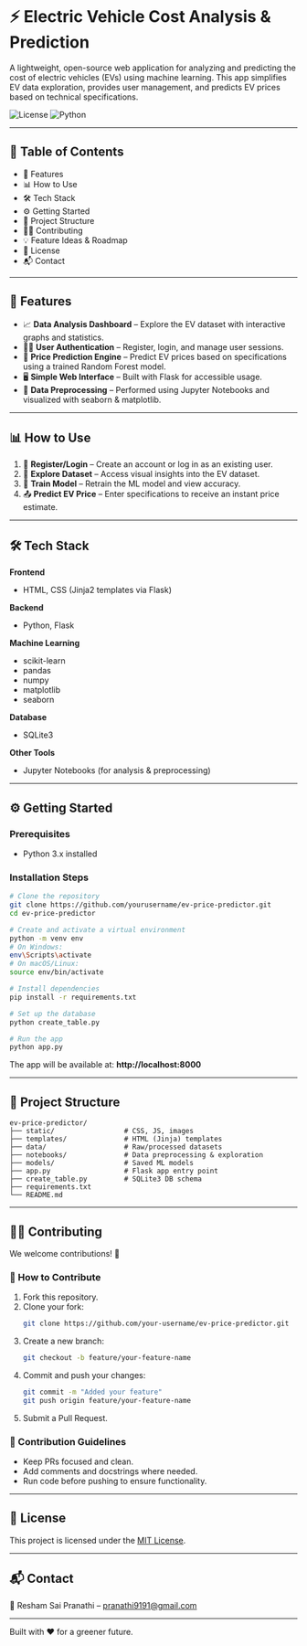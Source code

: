 # ⚡ Electric Vehicle Cost Analysis & Prediction

A lightweight, open-source web application for analyzing and predicting the cost of electric vehicles (EVs) using machine learning. This app simplifies EV data exploration, provides user management, and predicts EV prices based on technical specifications.

![License](https://img.shields.io/badge/license-MIT-green)
![Python](https://img.shields.io/badge/Built%20with-Python-blue)


---

## 📑 Table of Contents
- 🚀 Features
- 📊 How to Use
- 🛠️ Tech Stack
- ⚙️ Getting Started
- 📁 Project Structure
- 🧑‍💻 Contributing
- 💡 Feature Ideas & Roadmap
- 📄 License
- 📬 Contact

---

## 🚀 Features
- 📈 **Data Analysis Dashboard** – Explore the EV dataset with interactive graphs and statistics.
- 🧑‍💼 **User Authentication** – Register, login, and manage user sessions.
- 🤖 **Price Prediction Engine** – Predict EV prices based on specifications using a trained Random Forest model.
- 🖥️ **Simple Web Interface** – Built with Flask for accessible usage.
- 📂 **Data Preprocessing** – Performed using Jupyter Notebooks and visualized with seaborn & matplotlib.

---

## 📊 How to Use
1. 🔐 **Register/Login** – Create an account or log in as an existing user.
2. 📁 **Explore Dataset** – Access visual insights into the EV dataset.
3. 🧠 **Train Model** – Retrain the ML model and view accuracy.
4. 📤 **Predict EV Price** – Enter specifications to receive an instant price estimate.

---

## 🛠️ Tech Stack

**Frontend**
- HTML, CSS (Jinja2 templates via Flask)

**Backend**
- Python, Flask

**Machine Learning**
- scikit-learn
- pandas
- numpy
- matplotlib
- seaborn

**Database**
- SQLite3

**Other Tools**
- Jupyter Notebooks (for analysis & preprocessing)

---

## ⚙️ Getting Started

### Prerequisites
- Python 3.x installed

### Installation Steps
```bash
# Clone the repository
git clone https://github.com/yourusername/ev-price-predictor.git
cd ev-price-predictor

# Create and activate a virtual environment
python -m venv env
# On Windows:
env\Scripts\activate
# On macOS/Linux:
source env/bin/activate

# Install dependencies
pip install -r requirements.txt

# Set up the database
python create_table.py

# Run the app
python app.py
```

The app will be available at: **http://localhost:8000**

---

## 📁 Project Structure

```
ev-price-predictor/
├── static/                 # CSS, JS, images
├── templates/              # HTML (Jinja) templates
├── data/                   # Raw/processed datasets
├── notebooks/              # Data preprocessing & exploration
├── models/                 # Saved ML models
├── app.py                  # Flask app entry point
├── create_table.py         # SQLite3 DB schema
├── requirements.txt
└── README.md
```

---

## 🧑‍💻 Contributing

We welcome contributions! 🚀

### 📌 How to Contribute
1. Fork this repository.
2. Clone your fork:
   ```bash
   git clone https://github.com/your-username/ev-price-predictor.git
   ```
3. Create a new branch:
   ```bash
   git checkout -b feature/your-feature-name
   ```
4. Commit and push your changes:
   ```bash
   git commit -m "Added your feature"
   git push origin feature/your-feature-name
   ```
5. Submit a Pull Request.

### 📝 Contribution Guidelines
- Keep PRs focused and clean.
- Add comments and docstrings where needed.
- Run code before pushing to ensure functionality.

---


## 📄 License

This project is licensed under the [MIT License](LICENSE).

---

## 📬 Contact

📧 Resham Sai Pranathi – [pranathi9191@gmail.com](mailto:pranathi9191@gmail.com)  


---

Built with ❤️ for a greener future.
